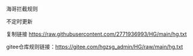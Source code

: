 海哥拦截规则

不定时更新

复制链接 https://raw.githubusercontent.com/2771936993/HG/main/hg.txt

gitee仓库规则链接：https://gitee.com/hgzsg_admin/HG/raw/main/hg.txt
